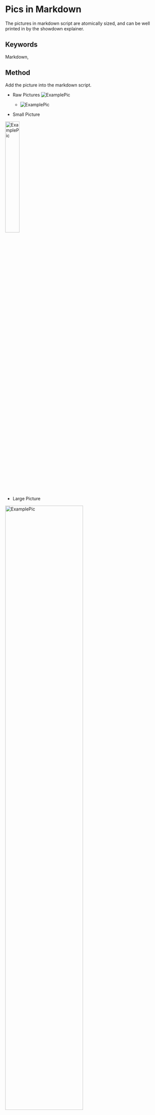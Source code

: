 # Pics in Markdown

The pictures in markdown script are atomically sized,
and can be well printed in by the showdown explainer.

## Keywords

Markdown,

## Method

Add the picture into the markdown script.

- Raw Pictures
  ![ExamplePic](https://tse4-mm.cn.bing.net/th/id/OIP.sgWwmh-wgRCjh5xAoJIW7gHaEo?pid=ImgDet&rs=1)
    - ![ExamplePic](https://tse4-mm.cn.bing.net/th/id/OIP.sgWwmh-wgRCjh5xAoJIW7gHaEo?pid=ImgDet&rs=1)

- Small Picture
<img src="https://tse4-mm.cn.bing.net/th/id/OIP.sgWwmh-wgRCjh5xAoJIW7gHaEo?pid=ImgDet&rs=1" alt="ExamplePic" style="width: 30%" align="bottom" />

- Large Picture
<img src="https://tse4-mm.cn.bing.net/th/id/OIP.sgWwmh-wgRCjh5xAoJIW7gHaEo?pid=ImgDet&rs=1" alt="ExamplePic" style="width: 70%" align="bottom" />

You can see the raw pictures in mark-down-syntax is automatic,
it can resize the picture dynamically as filling the full page.

## Example Code

```markdown
// Raw pictures
- Raw Pictures
  ![ExamplePic](https://tse4-mm.cn.bing.net/th/id/OIP.sgWwmh-wgRCjh5xAoJIW7gHaEo?pid=ImgDet&rs=1)
    - ![ExamplePic](https://tse4-mm.cn.bing.net/th/id/OIP.sgWwmh-wgRCjh5xAoJIW7gHaEo?pid=ImgDet&rs=1)

// Small picture
- Small Picture
<img src="https://tse4-mm.cn.bing.net/th/id/OIP.sgWwmh-wgRCjh5xAoJIW7gHaEo?pid=ImgDet&rs=1" alt="ExamplePic" style="width: 30%" align="bottom" />

// Large picture
- Large Picture
<img src="https://tse4-mm.cn.bing.net/th/id/OIP.sgWwmh-wgRCjh5xAoJIW7gHaEo?pid=ImgDet&rs=1" alt="ExamplePic" style="width: 70%" align="bottom" />
```

Have a good day.